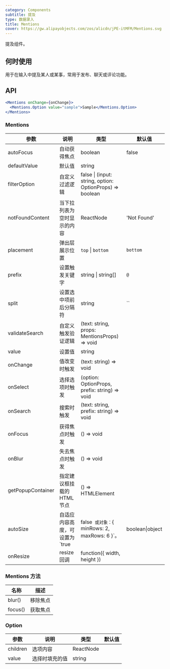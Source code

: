 ```yaml
---
category: Components
subtitle: 提及
type: 数据录入
title: Mentions
cover: https://gw.alipayobjects.com/zos/alicdn/jPE-itMFM/Mentions.svg
---
```


提及组件。

## 何时使用

用于在输入中提及某人或某事，常用于发布、聊天或评论功能。

## API

```jsx
<Mentions onChange={onChange}>
  <Mentions.Option value="sample">Sample</Mentions.Option>
</Mentions>
```

### Mentions

| 参数 | 说明 | 类型 | 默认值 |
| --- | --- | --- | --- |
| autoFocus | 自动获得焦点 | boolean | false |
| defaultValue | 默认值 | string |  |
| filterOption | 自定义过滤逻辑 | false \| (input: string, option: OptionProps) => boolean |  |
| notFoundContent | 当下拉列表为空时显示的内容 | ReactNode | 'Not Found' |
| placement | 弹出层展示位置 | `top` \| `bottom` | `bottom` |
| prefix | 设置触发关键字 | string \| string[] | `@` |
| split | 设置选中项前后分隔符 | string | `` |
| validateSearch | 自定义触发验证逻辑 | (text: string, props: MentionsProps) => void |  |
| value | 设置值 | string |  |
| onChange | 值改变时触发 | (text: string) => void |  |
| onSelect | 选择选项时触发 | (option: OptionProps, prefix: string) => void |  |
| onSearch | 搜索时触发 | (text: string, prefix: string) => void |  |
| onFocus | 获得焦点时触发 | () => void |  |
| onBlur | 失去焦点时触发 | () => void |  |
| getPopupContainer | 指定建议框挂载的 HTML 节点 | () => HTMLElement |  |
| autoSize | 自适应内容高度，可设置为 `true|false` 或对象：`{ minRows: 2, maxRows: 6 }`。 | boolean\|object | false |
| onResize | resize 回调 | function({ width, height }) |  |

### Mentions 方法

| 名称    | 描述     |
| ------- | -------- |
| blur()  | 移除焦点 |
| focus() | 获取焦点 |

### Option

| 参数     | 说明           | 类型      | 默认值 |
| -------- | -------------- | --------- | ------ |
| children | 选项内容       | ReactNode |        |
| value    | 选择时填充的值 | string    |        |

